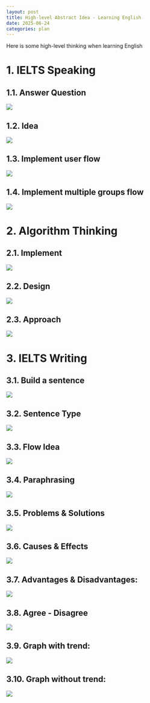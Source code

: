 ```yaml
---
layout: post
title: High-level Abstract Idea - Learning English
date: 2025-06-24
categories: plan
---
```


Here is some high-level thinking when learning English

# 1. IELTS Speaking

## 1.1. Answer Question

![](/images/IELTS/ielts_speaking_answer_question.jpeg)

## 1.2. Idea

![](/images/IELTS/ielts_speaking_idea.jpeg)

## 1.3. Implement user flow

![](/images/IELTS/ielts_speaking_user_flow.jpeg)

## 1.4. Implement multiple groups flow

![](/images/IELTS/ielts_speaking_multiple_group_flows.jpeg)

# 2. Algorithm Thinking

## 2.1. Implement

![](/images/IELTS/dsa_implement.jpeg)

## 2.2. Design

![](/images/IELTS/dsa_design.jpeg)

## 2.3. Approach

![](/images/IELTS/dsa_approach.jpeg)

# 3. IELTS Writing

## 3.1. Build a sentence

![](/images/IELTS/ielts_writing_write_a_sentence.png)

## 3.2. Sentence Type

![](/images/IELTS/ielts_writing_sentence.jpeg)

## 3.3. Flow Idea

![](/images/IELTS/ielts_writing_idea.png)

## 3.4. Paraphrasing

![](/images/IELTS/ielts_writing_paraphrase.png)

## 3.5. Problems & Solutions

![](/images/IELTS/ielts_writing_problems_solutions.png)

## 3.6. Causes & Effects

![](/images/IELTS/ielts_writing_cause_effect.png)

## 3.7. Advantages & Disadvantages:

![](/images/IELTS/ielts_writing_advantages_disadvantages.png)

## 3.8. Agree - Disagree

![](/images/IELTS/ielts_writing_agree_disagree.png)

## 3.9. Graph with trend:

![](/images/IELTS/graph_with_trend.png)

## 3.10. Graph without trend:

![](/images/IELTS/graph_without_trend.png)
